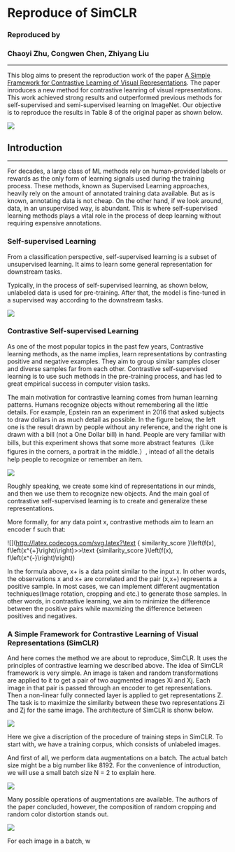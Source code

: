 # Reproduce of SimCLR


### Reproduced by 
### Chaoyi Zhu, Congwen Chen, Zhiyang Liu

---------------------

This blog aims to present the reproduction work of the paper [A Simple Framework for Contrastive Learning of Visual Representations](https://arxiv.org/pdf/2002.05709.pdf). The paper inroduces a new method for contrastive leanring of visual representations. This work achieved strong results and outperformed previous methods for self-supervised and semi-supervised learning on ImageNet. Our objective is to reproduce the results in Table 8 of the original paper as shown below.

![](https://i.imgur.com/JORMqqp.png)

## Introduction
---------------------
For decades, a large class of ML methods rely on human-provided labels or rewards as the only form of learning signals used during the training process. These methods, known as Supervised Learning approaches, heavily rely on the amount of annotated training data available. But as is known, annotating data is not cheap. On the other hand, if we look around, data, in an unsupervised way, is abundant. This is where self-supervised learning methods plays a vital role in the process of deep learning without requiring expensive annotations.

### Self-supervised Learning

From a classification perspective, self-supervised learning is a subset of unsupervised learning. It aims to learn some general representation for downstream tasks.

Typically, in the process of self-supervised learning, as shown below, unlabeled data is used for pre-training. After that, the model is fine-tuned in a supervised way according to the downstream tasks.

![](https://i.imgur.com/PBammSs.png)

### Contrastive Self-supervised Learning

As one of the most popular topics in the past few years, Contrastive learning methods, as the name implies, learn representations by contrasting positive and negative examples. They aim to group similar samples closer and diverse samples far from each other. Contrastive self-supervised learning is to use such methods in the pre-training process, and has led to great empirical success in computer vision tasks.

The main motivation for contrastive learning comes from human learning patterns. Humans recognize objects without remembering all the little details. For example, Epstein ran an experiment in 2016 that asked subjects to draw dollars in as much detail as possible. In the figure below, the left one is the result drawn by people without any reference, and the right one is drawn with a bill (not a One Dollar bill) in hand. People are very familiar with bills, but this experiment shows that some more abstract features（Like figures in the corners, a portrait in the middle.）, intead of all the details help people to recognize or remember an item.

![](https://i.imgur.com/MScuyWA.png)

Roughly speaking, we create some kind of representations in our minds, and then we use them to recognize new objects. And the main goal of contrastive self-supervised learning is to create and generalize these representations.

More formally, for any data point x, contrastive methods aim to learn an encoder f such that:

![](http://latex.codecogs.com/svg.latex?\text { similarity_score }\left(f(x), f\left(x^{+}\right)\right)>>\text {similarity_score }\left(f(x), f\left(x^{-}\right)\right))

In the formula above, x+ is a data point similar to the input x. In other words, the observations x and x+ are correlated and the pair (x,x+) represents a positive sample. In most cases, we can implement different augmentation techniques(Image rotation, cropping and etc.) to generate those samples. In other words, in contrastive learning, we aim to minimize the difference between the positive pairs while maxmizing the difference between positives and negatives.

### A Simple Framework for Contrastive Learning of Visual Representations (SimCLR)

And here comes the method we are about to reproduce, SimCLR. It uses the principles of contrastive learning we described above. The idea of SimCLR framework is very simple. An image is taken and random transformations are applied to it to get a pair of two augmented images Xi and Xj. Each image in that pair is passed through an encoder to get representations. Then a non-linear fully connected layer is applied to get representations Z. The task is to maximize the similarity between these two representations Zi and Zj for the same image. The architecture of SimCLR is shonw below.

![](https://i.imgur.com/nBp4aSF.jpg)

Here we give a discription of the procedure of training steps in SimCLR. To start with, we have a training corpus, which consists of unlabeled images.

And first of all, we perform data augmentations on a batch. The actual batch size might be a big number like 8192. For the convenience of introduction, we will use a small batch size N = 2 to explain here.

![](https://i.imgur.com/tDoPcvZ.png)

Many possible operations of augmentations are available. The authors of the paper concluded, however, the composition of random cropping and random color distortion stands out.

![](https://i.imgur.com/XfqFzwT.png)

For each image in a batch, w
